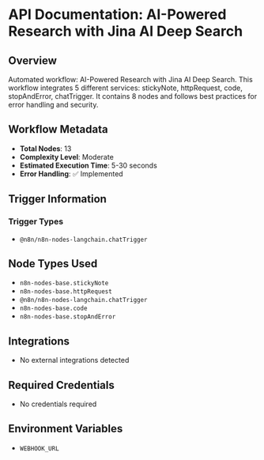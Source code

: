 # API Documentation: AI-Powered Research with Jina AI Deep Search

## Overview
Automated workflow: AI-Powered Research with Jina AI Deep Search. This workflow integrates 5 different services: stickyNote, httpRequest, code, stopAndError, chatTrigger. It contains 8 nodes and follows best practices for error handling and security.

## Workflow Metadata
- **Total Nodes**: 13
- **Complexity Level**: Moderate
- **Estimated Execution Time**: 5-30 seconds
- **Error Handling**: ✅ Implemented

## Trigger Information
### Trigger Types
- `@n8n/n8n-nodes-langchain.chatTrigger`

## Node Types Used
- `n8n-nodes-base.stickyNote`
- `n8n-nodes-base.httpRequest`
- `@n8n/n8n-nodes-langchain.chatTrigger`
- `n8n-nodes-base.code`
- `n8n-nodes-base.stopAndError`

## Integrations
- No external integrations detected

## Required Credentials
- No credentials required

## Environment Variables
- `WEBHOOK_URL`
